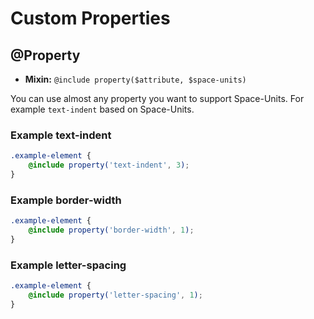 # Custom Properties

## @Property
- **Mixin:** `@include property($attribute, $space-units)`

You can use almost any property you want to support Space-Units. For example `text-indent` based on Space-Units.

### Example text-indent
<Layout-Property-TextIndent content="3 space-units text-indent"/>

```scss
.example-element {
	@include property('text-indent', 3);
}
```

### Example border-width
<Layout-Property-BorderWidth content="1 space-units border-width"/>

```scss
.example-element {
	@include property('border-width', 1);
}
```

### Example letter-spacing
<Layout-Property-LetterSpacing content="1 space-unit letter-spacing"/>

```scss
.example-element {
	@include property('letter-spacing', 1);
}
```
